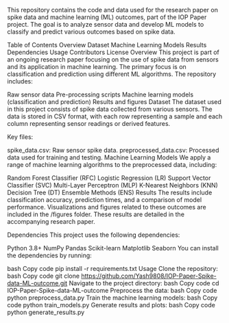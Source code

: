 This repository contains the code and data used for the research paper on spike data and machine learning (ML) outcomes, part of the IOP Paper project. The goal is to analyze sensor data and develop ML models to classify and predict various outcomes based on spike data.

Table of Contents
Overview
Dataset
Machine Learning Models
Results
Dependencies
Usage
Contributors
License
Overview
This project is part of an ongoing research paper focusing on the use of spike data from sensors and its application in machine learning. The primary focus is on classification and prediction using different ML algorithms. The repository includes:

Raw sensor data
Pre-processing scripts
Machine learning models (classification and prediction)
Results and figures
Dataset
The dataset used in this project consists of spike data collected from various sensors. The data is stored in CSV format, with each row representing a sample and each column representing sensor readings or derived features.

Key files:

spike_data.csv: Raw sensor spike data.
preprocessed_data.csv: Processed data used for training and testing.
Machine Learning Models
We apply a range of machine learning algorithms to the preprocessed data, including:

Random Forest Classifier (RFC)
Logistic Regression (LR)
Support Vector Classifier (SVC)
Multi-Layer Perceptron (MLP)
K-Nearest Neighbors (KNN)
Decision Tree (DT)
Ensemble Methods (ENS)
Results
The results include classification accuracy, prediction times, and a comparison of model performance. Visualizations and figures related to these outcomes are included in the /figures folder. These results are detailed in the accompanying research paper.

Dependencies
This project uses the following dependencies:

Python 3.8+
NumPy
Pandas
Scikit-learn
Matplotlib
Seaborn
You can install the dependencies by running:

bash
Copy code
pip install -r requirements.txt
Usage
Clone the repository:
bash
Copy code
git clone https://github.com/Yash9808/IOP-Paper-Spike-data-ML-outcome.git
Navigate to the project directory:
bash
Copy code
cd IOP-Paper-Spike-data-ML-outcome
Preprocess the data:
bash
Copy code
python preprocess_data.py
Train the machine learning models:
bash
Copy code
python train_models.py
Generate results and plots:
bash
Copy code
python generate_results.py
